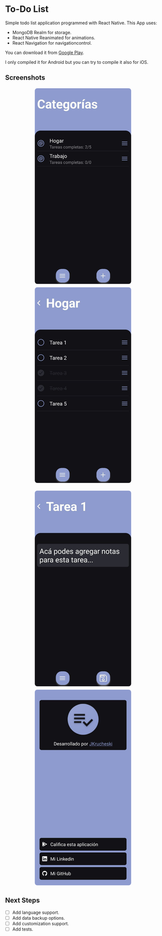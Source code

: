 # To-Do List

Simple todo list application programmed with React Native. This App uses:

- MongoDB Realm for storage.
- React Native Reanimated for animations.
- React Navigation for navigationcontrol.

You can download it from [Google Play](https://play.google.com/store/apps/details?id=com.jonathankrucheski.todolist).

I only compiled it for Android but you can try to compile it also for iOS.

## Screenshots

<p align="center">
    <img
      src="assets/screenshots_1.jpg"
      style="margin: 4px; border-radius: 8px; width: auto; height: 632px"
    />
    <img
      src="assets/screenshots_2.jpg"
      style="margin: 4px; border-radius: 8px; width: auto; height: 632px"
    />
    </p>
<p align="center">
    <img
      src="assets/screenshots_3.jpg"
      style="margin: 4px; border-radius: 8px; width: auto; height: 632px"
    />
    <img
      src="assets/screenshots_4.jpg"
      style="margin: 4px; border-radius: 8px; width: auto; height: 632px"
    />
</p>

## Next Steps

- [ ] Add language support.
- [ ] Add data backup options.
- [ ] Add customization support.
- [ ] Add tests.

